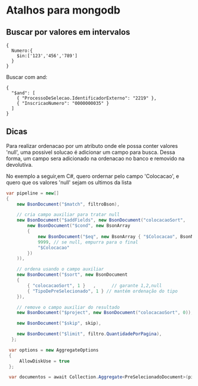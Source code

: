# Atalhos para mongodb

## Buscar por valores em intervalos

```
{
  Numero:{
    $in:['123','456','789']
  }
}
```

Buscar com and:

```mongodb
{
  "$and": [
    { "ProcessoDeSelecao.IdentificadorExterno": "2219" },
    { "InscricaoNumero": "0000000035" }
  ]
}
```

## Dicas

Para realizar ordenacao por um atributo onde ele possa conter valores 'null',
uma possivel solucao é adicionar um campo para busca. Dessa forma, um campo sera
adicionado na ordenacao no banco e removido na devolutiva.

No exemplo a seguir,em C#, quero ordernar pelo campo 'Colocacao', e quero que os
valores 'null' sejam os ultimos da lista

```c#
var pipeline = new[]
{
    new BsonDocument("$match", filtroBson),

    // cria campo auxiliar para tratar null
    new BsonDocument("$addFields", new BsonDocument("colocacaoSort",
        new BsonDocument("$cond", new BsonArray
        {
            new BsonDocument("$eq", new BsonArray { "$Colocacao", BsonNull.Value }),
            9999, // se null, empurra para o final
            "$Colocacao"
        })
    )),

    // ordena usando o campo auxiliar
    new BsonDocument("$sort", new BsonDocument
    {
        { "colocacaoSort", 1 }   ,      // garante 1,2,null
        { "TipoDePreSelecionado", 1 } // mantém ordenação do tipo
    }),

    // remove o campo auxiliar do resultado
    new BsonDocument("$project", new BsonDocument("colocacaoSort", 0)),

    new BsonDocument("$skip", skip),

    new BsonDocument("$limit", filtro.QuantidadePorPagina),
  };

 var options = new AggregateOptions
 {
     AllowDiskUse = true
 };

 var documentos = await Collection.Aggregate<PreSelecionadoDocument>(pipeline, options).ToListAsync();
```
